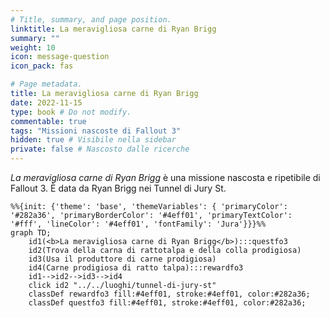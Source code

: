 ```yaml
---
# Title, summary, and page position.
linktitle: La meravigliosa carne di Ryan Brigg
summary: ""
weight: 10
icon: message-question
icon_pack: fas

# Page metadata.
title: La meravigliosa carne di Ryan Brigg
date: 2022-11-15
type: book # Do not modify.
commentable: true
tags: "Missioni nascoste di Fallout 3"
hidden: true # Visibile nella sidebar
private: false # Nascosto dalle ricerche
---
```


*La meravigliosa carne di Ryan Brigg* è una missione nascosta e ripetibile di Fallout 3. È data da Ryan Brigg nei Tunnel di Jury St.



```mermaid
%%{init: {'theme': 'base', 'themeVariables': { 'primaryColor': '#282a36', 'primaryBorderColor': '#4eff01', 'primaryTextColor': '#fff', 'lineColor': '#4eff01', 'fontFamily': 'Jura'}}}%%
graph TD;
    id1(<b>La meravigliosa carne di Ryan Brigg</b>):::questfo3
    id2(Trova della carna di rattotalpa e della colla prodigiosa)
    id3(Usa il produttore di carne prodigiosa)
    id4(Carne prodigiosa di ratto talpa):::rewardfo3
    id1-->id2-->id3-->id4
    click id2 "../../luoghi/tunnel-di-jury-st"
    classDef rewardfo3 fill:#4eff01, stroke:#4eff01, color:#282a36;
    classDef questfo3 fill:#4eff01, stroke:#4eff01, color:#282a36;
```

